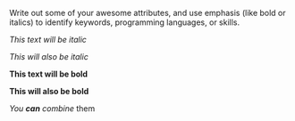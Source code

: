 Write out some of your awesome attributes, and use emphasis (like bold or italics) to identify keywords, programming languages, or skills. 

*This text will be italic*

_This will also be italic_

**This text will be bold**

__This will also be bold__

_You **can** combine_ them
